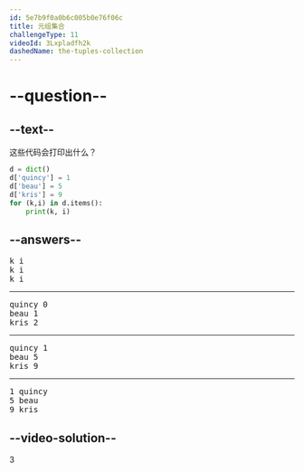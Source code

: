 ```yaml
---
id: 5e7b9f0a0b6c005b0e76f06c
title: 元组集合
challengeType: 11
videoId: 3Lxpladfh2k
dashedName: the-tuples-collection
---
```


# --question--

## --text--

这些代码会打印出什么？

```python
d = dict()
d['quincy'] = 1
d['beau'] = 5
d['kris'] = 9
for (k,i) in d.items():
    print(k, i)
```

## --answers--

<pre>
k i
k i
k i
</pre>

---

<pre>
quincy 0
beau 1
kris 2
</pre>

---

<pre>
quincy 1
beau 5
kris 9
</pre>

---

<pre>
1 quincy
5 beau
9 kris
</pre>

## --video-solution--

3

